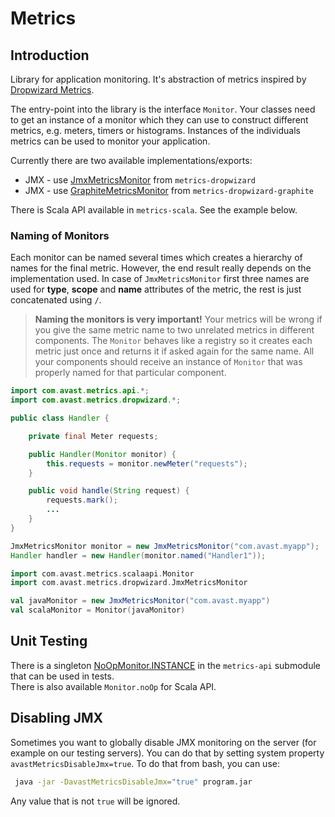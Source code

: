 # Metrics

## Introduction
Library for application monitoring. It's abstraction of metrics inspired by [Dropwizard Metrics](https://github.com/dropwizard/metrics).

The entry-point into the library is the interface `Monitor`. Your classes need to get an instance of a monitor which they can use to construct different metrics, e.g. meters, timers or histograms.
Instances of the individuals metrics can be used to monitor your application.

Currently there are two available implementations/exports:
* JMX - use [JmxMetricsMonitor](dropwizard/src/main/java/com/avast/metrics/dropwizard/JmxMetricsMonitor.java) from `metrics-dropwizard`
* JMX - use [GraphiteMetricsMonitor](dropwizard-graphite/src/main/java/com/avast/metrics/dropwizard/GraphiteMetricsMonitor.java) from `metrics-dropwizard-graphite`

There is Scala API available in `metrics-scala`. See the example below.

### Naming of Monitors
Each monitor can be named several times which creates a hierarchy of names for the final metric. However, the end result really depends on the implementation used. In case of `JmxMetricsMonitor`
first three names are used for **type**, **scope** and **name** attributes of the metric, the rest is just concatenated using `/`.

> **Naming the monitors is very important!** Your metrics will be wrong if you give the same metric name to two unrelated metrics in different components. The `Monitor` behaves like a registry
so it creates each metric just once and returns it if asked again for the same name. All your components should receive an instance of `Monitor` that was properly named for that particular component.

```java
import com.avast.metrics.api.*;
import com.avast.metrics.dropwizard.*;

public class Handler {

    private final Meter requests;

    public Handler(Monitor monitor) {
        this.requests = monitor.newMeter("requests");
    }

    public void handle(String request) {
        requests.mark();
        ...
    }
}

JmxMetricsMonitor monitor = new JmxMetricsMonitor("com.avast.myapp");
Handler handler = new Handler(monitor.named("Handler1"));
```

```scala
import com.avast.metrics.scalaapi.Monitor
import com.avast.metrics.dropwizard.JmxMetricsMonitor

val javaMonitor = new JmxMetricsMonitor("com.avast.myapp")
val scalaMonitor = Monitor(javaMonitor)
```

## Unit Testing
There is a singleton [NoOpMonitor.INSTANCE](api/src/main/java/com/avast/metrics/test/NoOpMonitor.java) in the `metrics-api` submodule that can be used in tests.  
There is also available `Monitor.noOp` for Scala API.

## Disabling JMX
Sometimes you want to globally disable JMX monitoring on the server (for example on our testing servers). You can do that by setting system property `avastMetricsDisableJmx=true`. To do that from bash, you can use:

```sh
 java -jar -DavastMetricsDisableJmx="true" program.jar
```

Any value that is not `true` will be ignored.
